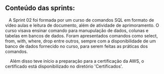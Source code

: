 ## Conteúdo das sprints: 
&nbsp;&nbsp;&nbsp;A Sprint 02 foi formada por um curso de comandos SQL em formato de vídeo aulas e leitura de documento, além de  atividade de aprimoramento. O curso visava ensinar comando para manupulação de dados, colunas e tabelas em bancos de dados. Foram apresentados comandos como select, from, with, where, drop entre outros, sempre com a disponibilidade de um banco de dados fornecido no curso, para serem feitas as práticas dos comandos. <p>
&nbsp;&nbsp;&nbsp; Além disso teve início a preparação para a certificação da AWS, o certificado está disponibilizado no diretório 'Certificados'.